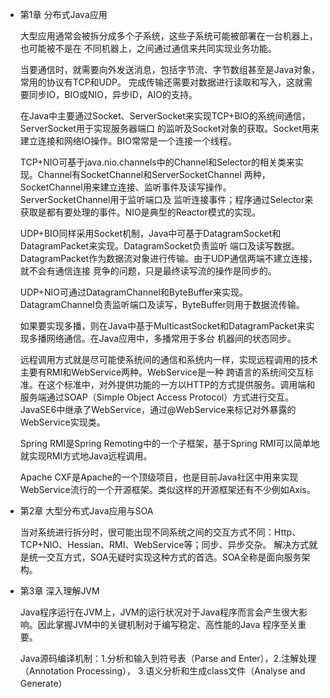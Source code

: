 - 第1章 分布式Java应用

    大型应用通常会被拆分成多个子系统，这些子系统可能被部署在一台机器上，也可能被不是在
    不同机器上，之间通过通信来共同实现业务功能。
    
    当要通信时，就需要向外发送消息，包括字节流、字节数组甚至是Java对象， 常用的协议有TCP和UDP。
    完成传输还需要对数据进行读取和写入，这就需要同步IO，BIO或NIO，异步ID，AIO的支持。
    
    在Java中主要通过Socket、ServerSocket来实现TCP+BIO的系统间通信，ServerSocket用于实现服务器端口
    的监听及Socket对象的获取。Socket用来建立连接和网络IO操作。BIO常常是一个连接一个线程。
    
    TCP+NIO可基于java.nio.channels中的Channel和Selector的相关类来实现。Channel有SocketChannel和ServerSocketChannel
    两种，SocketChannel用来建立连接、监听事件及读写操作。ServerSocketChannel用于监听端口及
    监听连接事件；程序通过Selector来获取是都有要处理的事件。NIO是典型的Reactor模式的实现。
    
    UDP+BIO同样采用Socket机制，Java中可基于DatagramSocket和DatagramPacket来实现。DatagramSocket负责监听
    端口及读写数据。DatagramPacket作为数据流对象进行传输。由于UDP通信两端不建立连接，就不会有通信连接
    竞争的问题，只是最终读写流的操作是同步的。
    
    UDP+NIO可通过DatagramChannel和ByteBuffer来实现。DatagramChannel负责监听端口及读写，ByteBuffer则用于数据流传输。
    
    如果要实现多播，则在Java中基于MulticastSocket和DatagramPacket来实现多播网络通信。在Java应用中，多播常用于多台
    机器间的状态同步。
    
    远程调用方式就是尽可能使系统间的通信和系统内一样，实现远程调用的技术主要有RMI和WebService两种。WebService是一种
    跨语言的系统间交互标准。在这个标准中，对外提供功能的一方以HTTP的方式提供服务。调用端和服务端通过SOAP（Simple Object
    Access Protocol）方式进行交互。JavaSE6中继承了WebService，通过@WebService来标记对外暴露的WebService实现类。
    
    Spring RMI是Spring Remoting中的一个子框架，基于Spring RMI可以简单地就实现RMI方式地Java远程调用。
    
    Apache CXF是Apache的一个顶级项目，也是目前Java社区中用来实现WebService流行的一个开源框架。类似这样的开源框架还有不少例如Axis。
    
- 第2章 大型分布式Java应用与SOA

    当对系统进行拆分时，很可能出现不同系统之间的交互方式不同：Http、TCP+NIO、Hessian、RMI、WebService等；同步、异步交杂。
    解决方式就是统一交互方式，SOA无疑时实现这种方式的首选。SOA全称是面向服务架构。
    
- 第3章 深入理解JVM
    
    Java程序运行在JVM上，JVM的运行状况对于Java程序而言会产生很大影响。因此掌握JVM中的关键机制对于编写稳定、高性能的Java
    程序至关重要。
    
    Java源码编译机制：1.分析和输入到符号表（Parse and Enter），2.注解处理（Annotation Processing），
    3.语义分析和生成class文件（Analyse and Generate）